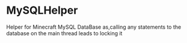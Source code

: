 # MySQLHelper

Helper for Minecraft MySQL DataBase as,calling any statements to the database on the main thread leads to locking it
    
    
